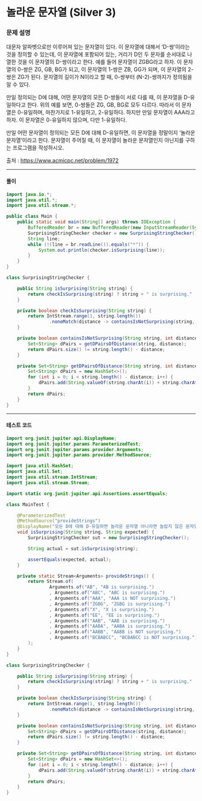 # 놀라운 문자열 (Silver 3)

### 문제 설명

대문자 알파벳으로만 이루어져 있는 문자열이 있다. 이 문자열에 대해서 ‘D-쌍’이라는 것을 정의할 수 있는데, 이 문자열에 포함되어 있는, 거리가 D인 두 문자를 순서대로 나열한 것을 이 문자열의 D-쌍이라고 한다. 예를 들어 문자열이 ZGBG라고 하자. 이 문자열의 0-쌍은 ZG, GB, BG가 되고, 이 문자열의 1-쌍은 ZB, GG가 되며, 이 문자열의 2-쌍은 ZG가 된다. 문자열의 길이가 N이라고 할 때, 0-쌍부터 (N-2)-쌍까지가 정의됨을 알 수 있다.

만일 정의되는 D에 대해, 어떤 문자열의 모든 D-쌍들이 서로 다를 때, 이 문자열을 D-유일하다고 한다. 위의 예를 보면, 0-쌍들은 ZG, GB, BG로 모두 다르다. 따라서 이 문자열은 0-유일하며, 마찬가지로 1-유일하고, 2-유일하다. 하지만 만일 문자열이 AAA라고 하자. 이 문자열은 0-유일하지 않으며, 다만 1-유일하다.

만일 어떤 문자열이 정의되는 모든 D에 대해 D-유일하면, 이 문자열을 정말이지 ‘놀라운 문자열’이라고 한다. 문자열이 주어질 때, 이 문자열이 놀라운 문자열인지 아닌지를 구하는 프로그램을 작성하시오.

출처 : https://www.acmicpc.net/problem/1972

---

#### 풀이
~~~java
import java.io.*;
import java.util.*;
import java.util.stream.*;

public class Main {
    public static void main(String[] args) throws IOException {
        BufferedReader br = new BufferedReader(new InputStreamReader(System.in));
        SurprisingStringChecker checker = new SurprisingStringChecker();
        String line;
        while (!(line = br.readLine()).equals("*")) {
            System.out.println(checker.isSurprising(line));
        }
    }
}

class SurprisingStringChecker {

    public String isSurprising(String string) {
        return checkIsSurprising(string) ? string + " is surprising." : string + " is NOT surprising.";
    }

    private boolean checkIsSurprising(String string) {
        return IntStream.range(1, string.length())
                .noneMatch(distance -> containsIsNotSurprising(string, distance));
    }

    private boolean containsIsNotSurprising(String string, int distance) {
        Set<String> dPairs = getDPairsOfDistance(string, distance);
        return dPairs.size() != string.length() - distance;
    }

    private Set<String> getDPairsOfDistance(String string, int distance) {
        Set<String> dPairs = new HashSet<>();
        for (int i = 0; i < string.length() - distance; i++) {
            dPairs.add(String.valueOf(string.charAt(i)) + string.charAt(i + distance));
        }
        return dPairs;
    }
}
~~~

---

#### 테스트 코드
~~~java
import org.junit.jupiter.api.DisplayName;
import org.junit.jupiter.params.ParameterizedTest;
import org.junit.jupiter.params.provider.Arguments;
import org.junit.jupiter.params.provider.MethodSource;

import java.util.HashSet;
import java.util.Set;
import java.util.stream.IntStream;
import java.util.stream.Stream;

import static org.junit.jupiter.api.Assertions.assertEquals;

class MainTest {

    @ParameterizedTest
    @MethodSource("provideStrings")
    @DisplayName("모든 D에 대해 D-유일하면 놀라운 문자열 아니라면 놀랍지 않은 문자열이라고 반환한다.")
    void isSurprising(String string, String expected) {
        SurprisingStringChecker sut = new SurprisingStringChecker();

        String actual = sut.isSurprising(string);

        assertEquals(expected, actual);
    }

    private static Stream<Arguments> provideStrings() {
        return Stream.of(
                Arguments.of("AB", "AB is surprising.")
                , Arguments.of("ABC", "ABC is surprising.")
                , Arguments.of("AAA", "AAA is NOT surprising.")
                , Arguments.of("ZGBG", "ZGBG is surprising.")
                , Arguments.of("X", "X is surprising.")
                , Arguments.of("EE", "EE is surprising.")
                , Arguments.of("AAB", "AAB is surprising.")
                , Arguments.of("AABA", "AABA is surprising.")
                , Arguments.of("AABB", "AABB is NOT surprising.")
                , Arguments.of("BCBABCC", "BCBABCC is NOT surprising.")
        );
    }
}

class SurprisingStringChecker {

    public String isSurprising(String string) {
        return checkIsSurprising(string) ? string + " is surprising." : string + " is NOT surprising.";
    }

    private boolean checkIsSurprising(String string) {
        return IntStream.range(1, string.length())
                .noneMatch(distance -> containsIsNotSurprising(string, distance));
    }

    private boolean containsIsNotSurprising(String string, int distance) {
        Set<String> dPairs = getDPairsOfDistance(string, distance);
        return dPairs.size() != string.length() - distance;
    }

    private Set<String> getDPairsOfDistance(String string, int distance) {
        Set<String> dPairs = new HashSet<>();
        for (int i = 0; i < string.length() - distance; i++) {
            dPairs.add(String.valueOf(string.charAt(i)) + string.charAt(i + distance));
        }
        return dPairs;
    }
}
~~~
